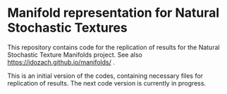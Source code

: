 # Manifold representation for Natural Stochastic Textures

This repository contains code for the replication of results for the Natural Stochastic Texture Manifolds project. 
See also https://idozach.github.io/manifolds/ .

This is an initial version of the codes, containing necessary files for replication of results. The next code version is currently in progress.

